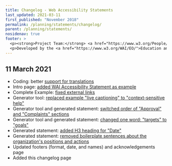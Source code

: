 ```yaml
---
title: Changelog - Web Accessibility Statements
last_updated: 2021-03-11
first_published: "November 2018"
permalink: /planning/statements/changelog/
parent: /planning/statements/
nosidenav: true
footer: >
  <p><strong>Project Team:</strong> <a href="https://www.w3.org/People/shadi">Shadi Abou-Zahra</a>, Eric Velleman, Sanne Eendebak, Roel Antonisse, and Bas de Bruin. <a href="../acknowledgements/">Acknowledgements</a>.</p>
  <p>Developed by the <a href="https://www.w3.org/WAI/EO/">Education and Outreach Working Group (EOWG)</a>. Developed as part of the <a href="https://www.w3.org/WAI/Tools/">WAI-Tools project</a>, co-funded by the European Commission.</p>
---
```


## 11 March 2021

* Coding: better [support for translations](https://github.com/w3c/wai-statements/pull/143)
* Intro page: [added WAI Accessibility Statement as example](https://github.com/w3c/wai-statements/pull/138)
* Complete Example: [fixed external links](https://github.com/w3c/wai-statements/pull/137)
* Generator tool: [replaced example "live captioning" to "context-sensitive help"](https://github.com/w3c/wai-statements/pull/145)
* Generator tool and generated statement: [switched order of "Approval" and "Complaints" sections](https://github.com/w3c/wai-statements/pull/140)
* Generator tool and generated statement: [changed one word: "targets" to "goals"](https://github.com/w3c/wai-statements/pull/142)
* Generated statement: [added H3 heading for "Date"](https://github.com/w3c/wai-statements/pull/139)
* Generated statement: [removed boilerplate sentences about the organization's positions and actions](https://github.com/w3c/wai-statements/pull/141)
* Updated footers (format, date, and names) and acknowledgements page
* Added this changelog page
